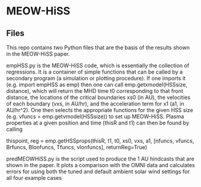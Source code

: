 # MEOW-HiSS

## Files
This repo contains two Python files that are the basis of the results shown in the MEOW-HiSS paper. 

empHSS.py is the MEOW-HiSS code, which is essentially the collection of regressions. It is a container of simple functions that can be called by a secondary program (a simulation or plotting procedure). If one imports it (e.g. import empHSS as emp) then one can call emp.getxmodel(HSSsize, distance), which will return the MHD time t0 corresponding to that front distance, the locations of the critical boundaries xs0 (in AU), the velocities of each boundary (vxs, in AU/hr), and the acceleration term for x1 (a1, in AU/hr^2). One then selects the appropriate functions for the given HSS size (e.g. vfuncs = emp.getvmodel(HSSsize)) to set up MEOW-HiSS. Plasma properties at a given position and time (thisR and t1) can then be found by calling

thispoint, reg = emp.getHSSprops(thisR, t1, t0, xs0, vxs, a1, [nfuncs, vfuncs, Brfuncs, Blonfuncs, Tfuncs, vlonfuncs], returnReg=True)

predMEOWHiSS.py is the script used to produce the 1 AU hindcasts that are shown in the paper. It plots a comparison with the OMNI data and calculates errors for using both the tuned and default ambient solar wind settings for all four example cases